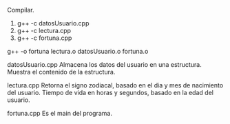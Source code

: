 Compilar.

1. g++ -c datosUsuario.cpp
2. g++ -c lectura.cpp
3. g++ -c fortuna.cpp

g++ -o fortuna lectura.o datosUsuario.o fortuna.o

datosUsuario.cpp
  Almacena los datos del usuario en una estructura.
  Muestra el contenido de la estructura.
  
lectura.cpp
  Retorna el signo zodiacal, basado en el dia y mes de nacimiento del usuario.
  Tiempo de vida en horas y segundos, basado en la edad del usuario.
  
fortuna.cpp
  Es el main del programa.
